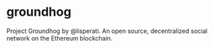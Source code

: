 # groundhog
Project Groundhog by @lisperati. An open source, decentralized social network on the Ethereum blockchain.
